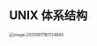 ## UNIX 体系结构 ##

<img src="C:\Users\pc\AppData\Roaming\Typora\typora-user-images\image-20210917161724843.png" alt="image-20210917161724843" style="zoom:50%;" />


